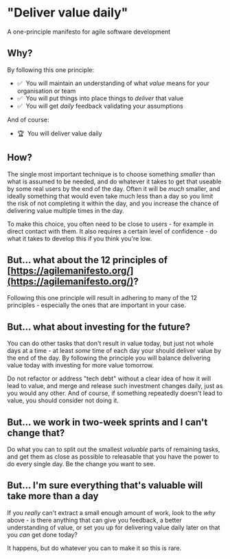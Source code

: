 # "Deliver value daily"

A one-principle manifesto for agile software development

## Why?

By following this one principle:

<!-- The following deliberately has non-breaking space characters for slightly nicer spacing when
	 rendered as web page. Also, indentation is tweaked in Javascript for nice alignment cross
	 browser, but this is brittle to HTML structure, so be careful when making changes, and check
	 that layout is nice, especially on mobile, and especially on Safari -->
- ✅  You will maintain an understanding of what _value_ means for your organisation or team<br>
- ✅  You will put things into place things to _deliver_ that value<br>
- ✅  You will get _daily_ feedback validating your assumptions

And of course:

- 🏆  You will deliver value daily

## How?

The single most important technique is to choose something _smaller_ than what is assumed to be needed, and do whatever it takes to get that useable by some real users by the end of the day. Often it will be _much_ smaller, and ideally something that would even take much less than a day so you limit the risk of not completing it within the day, and you increase the chance of delivering value multiple times in the day.

To make this choice, you often need to be close to users - for example in direct contact with them. It also requires a certain level of confidence - do what it takes to develop this if you think you're low.

## But... what about the 12 principles of [https://agilemanifesto.org/](https://agilemanifesto.org/)?

Following this one principle will result in adhering to many of the 12 principles - especially the ones that are important in your case.

## But... what about investing for the future?

You can do other tasks that don't result in value today, but just not whole days at a time - at least _some_ time of each day your should deliver value by the end of the day. By following the principle you will balance delivering value today with investing for more value tomorrow.

Do not refactor or address "tech debt" without a clear idea of how it will lead to value, and merge and release such investment changes daily, just as you would any other. And of course, if something repeatedly doesn't lead to value, you should consider not doing it.

## But... we work in two-week sprints and I can't change that?

Do what you can to split out the smallest _valuable_ parts of remaining tasks, and get them as close as possible to releasable that you have the power to do every single day. Be the change you want to see.

## But... I'm sure everything that's valuable will take more than a day

If you _really_ can't extract a small enough amount of work, look to the _why_ above - is there anything that can give you feedback, a better understanding of value, or set you up for delivering value daily later on that you _can_ get done today?

It happens, but do whatever you can to make it so this is rare.

